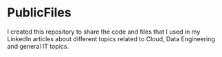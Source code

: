 # PublicFiles
I created this repository to share the code and files that I used in my LinkedIn articles about different topics related to Cloud, Data Engineering and general IT topics.
